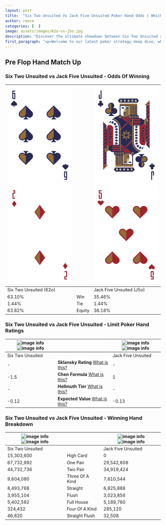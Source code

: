 ```yaml
---
layout: post
title:  "Six Two Unsuited Vs Jack Five Unsuited Poker Hand Odds | Which Is The Better Hand In Poker? A Complete Guide"
author: reece
categories: [  ]
image: assets/images/62o-vs-j5o.jpg
description: "Discover the ultimate showdown between Six Two Unsuited and Jack Five Unsuited in poker! Uncover the odds, strategies, and scenarios where one hand triumphs over the other. Get ready to up your poker game with this thrilling analysis."
first_paragraph: "<p>Welcome to our latest poker strategy deep dive, where we're pitting two distinct hands against each other in a high-stakes showdown: Six Two Unsuited vs Jack Five Unsuited.</p><p>In the dynamic world of poker, every decision counts, and knowing which hand holds the upper hand is key to your success at the table.</p><p>In this article, we'll dissect these two hands, explore the scenarios where one dominates the other, and equip you with the knowledge to make strategic choices that can tip the odds in your favor.</p><p>Get ready to unravel the intriguing dynamics of these poker hands and elevate your game to new heights.</p>"
---
```




[comment]: # (sp0)

## Pre Flop Hand Match Up

<div class="table hand-ratings" markdown="1"> 



### Six Two Unsuited vs Jack Five Unsuited - Odds Of Winning


    
| ![image info](assets/images/hand1/6.png) ![image info](assets/images/hand1/2o.png) |  | ![image info](assets/images/hand2/j.png) ![image info](assets/images/hand2/5o.png) |
| -------- | -------- | -------- |
| Six Two Unsuited (62o) |  | Jack Five Unsuited (J5o) |
| 63.10% | Win | 35.46% |
| 1.44% | Tie | 1.44% |
| 63.82% | Equity | 36.18% |




[comment]: # (sp1)



### Six Two Unsuited vs Jack Five Unsuited - Limit Poker Hand Ratings


    
| ![image info](https://www.riverpairs.com/assets/images/hand1/6.png) ![image info](https://www.riverpairs.com/assets/images/hand1/2o.png) |  | ![image info](https://www.riverpairs.com/assets/images/hand2/j.png) ![image info](https://www.riverpairs.com/assets/images/hand2/5o.png) |
| -------- | -------- | -------- |
| Six Two Unsuited |  | Jack Five Unsuited |
| - | **Sklansky Rating** [What is this?](/sklansky-rating-explained) | - |
| -1.5 | **Chen Formula** [What is this?](/chen-formula-explained) | 1 |
| - | **Hellmuth Tier** [What is this?](/Hellmuth-tier-explained) | - |
| -0.12 | **Expected Value** [What is this?](/expected-value-explained) | -0.13 |




[comment]: # (sp2)



### Six Two Unsuited vs Jack Five Unsuited - Winning Hand Breakdown


    
| ![image info](https://www.riverpairs.com/assets/images/hand1/6.png) ![image info](https://www.riverpairs.com/assets/images/hand1/2o.png) |  | ![image info](https://www.riverpairs.com/assets/images/hand2/j.png) ![image info](https://www.riverpairs.com/assets/images/hand2/5o.png) |
| -------- | -------- | -------- |
| Six Two Unsuited |  | Jack Five Unsuited |
| 15,303,600 | High Card | 0 |
| 67,732,992 | One Pair | 29,542,608 |
| 44,732,736 | Two Pair | 34,919,424 |
| 9,604,080 | Three Of A Kind | 7,610,544 |
| 8,493,768 | Straight | 6,825,888 |
| 3,955,104 | Flush | 3,023,856 |
| 5,402,592 | Full House | 5,189,760 |
| 324,432 | Four Of A Kind | 285,120 |
| 46,620 | Straight Flush | 32,508 |




[comment]: # (sp3)



</div>

[comment]: # (sp4)



[comment]: # (sp5)

